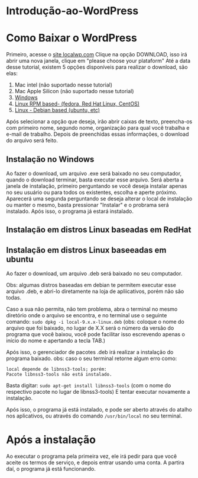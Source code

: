 # Introdução-ao-WordPress


# Como Baixar o WordPress
Primeiro, acesse o [site localwp.com](https://localwp.com)
Clique na opção DOWNLOAD, isso irá abrir uma nova janela, clique em "please choose your plataform"
Até a data desse tutorial, existem 5 opções disponíveis para realizar o download, são elas:

1. Mac intel (não suportado nesse tutorial)
2. Mac Apple Silicon (não suportado nesse tutorial)
3. [Windows](#Instalação-no-Windows)
4. [Linux RPM based- (fedora, Red Hat Linux, CentOS)](#Instalação-em-distros-Linux-baseadas-em-RedHat)
5. [Linux - Debian based (ubuntu, etc)](#Instalação-em-distros-Linux-baseeadas-em-ubuntu)

Após selecionar a opção que deseja, irão abrir caixas de texto, preencha-os com primeiro nome, segundo nome, organização para qual você trabalha e e-mail de trabalho.
Depois de preenchidas essas informações, o download do arquivo será feito.

## Instalação no Windows
Ao fazer o download, um arquivo .exe será baixado no seu computador, quando o download terminar, basta executar esse arquivo.
Será aberta a janela de instalação, primeiro perguntando se você deseja instalar apenas no seu usuário ou para todos os existentes, escolha e aperte próximo.
Aparecerá uma segunda perguntando se deseja alterar o local de instalação ou manter o mesmo, basta pressionar "Instalar" e o probrama será instalado.
Após isso, o programa já estará instalado.

## Instalação em distros Linux baseadas em RedHat

## Instalação em distros Linux baseeadas em ubuntu
Ao fazer o download, um arquivo .deb será baixado no seu computador.

Obs: algumas distros baseadas em debian te permitem executar esse arquivo .deb, e abri-lo diretamente  na loja de apliicativos, porém não são todas.

Caso a sua não permita, não tem problema, abra o terminal no mesmo diretório onde o arquivo se encontra, e no terminal use o seguinte comando: 
`sudo dpkg -i local-9.x.x-linux.deb`
(obs: coloque o nome do arquivo que foi baixado, no lugar de X.X será o número da versão do programa que você baixou, você pode facilitar isso escrevendo apenas o início do nome e apertando a tecla TAB.)

Após isso, o gerenciador de pacotes .deb irá realizar a instalação do programa baixado.
obs: caso o seu terminal retorne algum erro como:

```
local depende de libnss3-tools; porém:
Pacote libnss3-tools não está instalado.
```
Basta digitar:
`sudo apt-get install libnss3-tools` (com o nome do respectivo pacote no lugar de libnss3-tools)
E tentar executar novamente a instalação.

Após isso, o programa já está instalado, e pode ser aberto através do atalho nos aplicativos, ou através do comando `/usr/bin/local` no seu terminal.

# Após a instalação 
Ao executar o programa pela primeira vez, ele irá pedir para que você aceite os termos de serviço, e depois entrar usando uma conta.
A partira daí, o programa já está funcionando.
